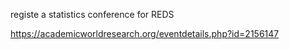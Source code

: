 registe a statistics conference for REDS

https://academicworldresearch.org/eventdetails.php?id=2156147


